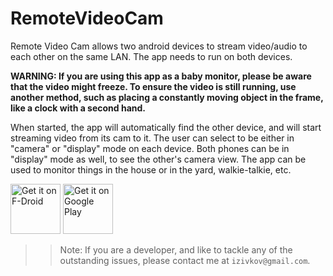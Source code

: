 # RemoteVideoCam

Remote Video Cam allows two android devices to stream video/audio to each other on the same LAN. The app needs to run on both devices.

**WARNING: If you are using this app as a baby monitor, please be aware that the video might freeze. To ensure the video is still running, use another method, such as placing a constantly moving object in the frame, like a clock with a second hand.**

When started, the app will automatically find the other device, and will start streaming video from its cam to it.
The user can select to be either in "camera" or "display" mode on each device. Both phones can be in "display" mode as well,
to see the other's camera view. The app can be used to monitor things in the house or in the yard, walkie-talkie, etc.

[<img src="https://fdroid.gitlab.io/artwork/badge/get-it-on.png"
     alt="Get it on F-Droid"
     height="80">](https://f-droid.org/packages/org.avmedia.remotevideocam/)
[<img src="https://play.google.com/intl/en_us/badges/images/generic/en-play-badge.png"
     alt="Get it on Google Play"
     height="80">](https://play.google.com/store/apps/details?id=org.avmedia.remotevideocam)

>> Note: If you are a developer, and like to tackle any of the outstanding issues, please contact me at `izivkov@gmail.com`.
